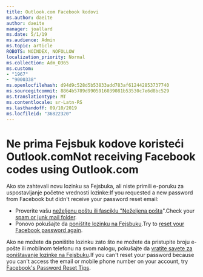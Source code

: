 ```yaml
---
title: Outlook.com Facebook kodovi
ms.author: daeite
author: daeite
manager: joallard
ms.date: 5/1/19
ms.audience: Admin
ms.topic: article
ROBOTS: NOINDEX, NOFOLLOW
localization_priority: Normal
ms.collection: Adm_O365
ms.custom:
- "1967"
- "9000338"
ms.openlocfilehash: d94d9c528d5b53833add783af612442853737740
ms.sourcegitcommit: 8864b5789d9905916039081b53530c7e6d8bc529
ms.translationtype: MT
ms.contentlocale: sr-Latn-RS
ms.lasthandoff: 09/10/2019
ms.locfileid: "36822320"
---
```

# <a name="not-receiving-facebook-codes-using-outlookcom"></a><span data-ttu-id="2b306-102">Ne prima Fejsbuk kodove koristeći Outlook.com</span><span class="sxs-lookup"><span data-stu-id="2b306-102">Not receiving Facebook codes using Outlook.com</span></span>

<span data-ttu-id="2b306-103">Ako ste zahtevali novu lozinku sa Fejsbuka, ali niste primili e-poruku za uspostavljanje početne vrednosti lozinke:</span><span class="sxs-lookup"><span data-stu-id="2b306-103">If you requested a new password from Facebook but didn't receive your password reset email:</span></span>

- <span data-ttu-id="2b306-104">Proverite vašu [neželjenu poštu ili fasciklu "Neželjena pošta](https://outlook.live.com/mail/junkemail)".</span><span class="sxs-lookup"><span data-stu-id="2b306-104">Check your [spam or junk mail folder](https://outlook.live.com/mail/junkemail).</span></span>
- <span data-ttu-id="2b306-105">Ponovo pokušajte da [poništite lozinku na Fejsbuku](https://aka.ms/facebook-password-reset).</span><span class="sxs-lookup"><span data-stu-id="2b306-105">Try to [reset your Facebook password again](https://aka.ms/facebook-password-reset).</span></span>

<span data-ttu-id="2b306-106">Ako ne možete da poništite lozinku zato što ne možete da pristupite broju e-pošte ili mobilnom telefonu na svom nalogu, pokušajte da [vratite savete za poništavanje lozinke na Fejsbuku](https://aka.ms/facebook-password-help).</span><span class="sxs-lookup"><span data-stu-id="2b306-106">If you can't reset your password because you can't access the email or mobile phone number on your account, try [Facebook's Password Reset Tips](https://aka.ms/facebook-password-help).</span></span>